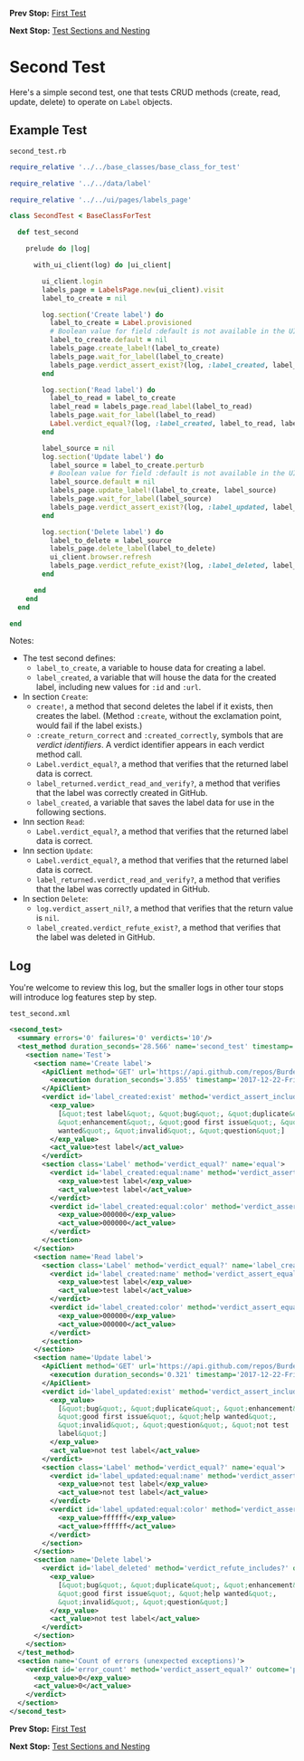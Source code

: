 <!--- GENERATED FILE, DO NOT EDIT --->
**Prev Stop:** [First Test](./First.md#first-test)

**Next Stop:** [Test Sections and Nesting](./Sections.md#test-sections-and-nesting)


# Second Test

Here's a simple second test, one that tests CRUD methods (create, read, update, delete) to operate on `Label` objects.

## Example Test

<code>second_test.rb</code>
```ruby
require_relative '../../base_classes/base_class_for_test'

require_relative '../../data/label'

require_relative '../../ui/pages/labels_page'

class SecondTest < BaseClassForTest

  def test_second

    prelude do |log|

      with_ui_client(log) do |ui_client|

        ui_client.login
        labels_page = LabelsPage.new(ui_client).visit
        label_to_create = nil

        log.section('Create label') do
          label_to_create = Label.provisioned
          # Boolean value for field :default is not available in the UI.
          label_to_create.default = nil
          labels_page.create_label!(label_to_create)
          labels_page.wait_for_label(label_to_create)
          labels_page.verdict_assert_exist?(log, :label_created, label_to_create)
        end

        log.section('Read label') do
          label_to_read = label_to_create
          label_read = labels_page.read_label(label_to_read)
          labels_page.wait_for_label(label_to_read)
          Label.verdict_equal?(log, :label_created, label_to_read, label_read)
        end

        label_source = nil
        log.section('Update label') do
          label_source = label_to_create.perturb
          # Boolean value for field :default is not available in the UI.
          label_source.default = nil
          labels_page.update_label!(label_to_create, label_source)
          labels_page.wait_for_label(label_source)
          labels_page.verdict_assert_exist?(log, :label_updated, label_source)
        end

        log.section('Delete label') do
          label_to_delete = label_source
          labels_page.delete_label(label_to_delete)
          ui_client.browser.refresh
          labels_page.verdict_refute_exist?(log, :label_deleted, label_to_delete)
        end

      end
    end
  end

end
```

Notes:

- The test second defines:
  - `label_to_create`, a variable to  house data for creating a label.
  - `label_created`, a variable that will house the data for the created label, including new values for `:id` and `:url`.
- In section `Create`:
  - `create!`, a method that second deletes the label if it exists, then creates the label.  (Method `:create`, without the exclamation point, would fail if the label exists.)
  - `:create_return_correct` and `:created_correctly`, symbols that are _verdict identifiers_.  A verdict identifier appears in each verdict method call.
  - `Label.verdict_equal?`,  a method that verifies that the returned label data is correct.
  - `label_returned.verdict_read_and_verify?`, a method that verifies that the label was correctly created in GitHub.
  - `label_created`, a variable that saves the label data for use in the following sections.
- Inn section `Read`:
  - `Label.verdict_equal?`, a method that verifies that the returned label data is correct.
- Inn section `Update`:
  - `Label.verdict_equal?`, a method that verifies that the returned label data is correct.
  - `label_returned.verdict_read_and_verify?`, a method that verifies that the label was correctly updated in GitHub.
- In section `Delete`:
  - `log.verdict_assert_nil?`, a method that verifies that the return value is `nil`.
  - `label_created.verdict_refute_exist?`, a method that verifies that the label was deleted in GitHub.

## Log

You're welcome to review this log, but the smaller logs in other tour stops will introduce log features step by step.

<code>test_second.xml</code>
```xml
<second_test>
  <summary errors='0' failures='0' verdicts='10'/>
  <test_method duration_seconds='28.566' name='second_test' timestamp='2017-12-22-Fri-18.05.06.829'>
    <section name='Test'>
      <section name='Create label'>
        <ApiClient method='GET' url='https://api.github.com/repos/BurdetteLamar/CrashDummy/labels/test%20label'>
          <execution duration_seconds='3.855' timestamp='2017-12-22-Fri-18.05.13.753'/>
        </ApiClient>
        <verdict id='label_created:exist' method='verdict_assert_includes?' outcome='passed' volatile='false'>
          <exp_value>
            [&quot;test label&quot;, &quot;bug&quot;, &quot;duplicate&quot;,
            &quot;enhancement&quot;, &quot;good first issue&quot;, &quot;help
            wanted&quot;, &quot;invalid&quot;, &quot;question&quot;]
          </exp_value>
          <act_value>test label</act_value>
        </verdict>
        <section class='Label' method='verdict_equal?' name='equal'>
          <verdict id='label_created:equal:name' method='verdict_assert_equal?' outcome='passed' volatile='false'>
            <exp_value>test label</exp_value>
            <act_value>test label</act_value>
          </verdict>
          <verdict id='label_created:equal:color' method='verdict_assert_equal?' outcome='passed' volatile='false'>
            <exp_value>000000</exp_value>
            <act_value>000000</act_value>
          </verdict>
        </section>
      </section>
      <section name='Read label'>
        <section class='Label' method='verdict_equal?' name='label_created'>
          <verdict id='label_created:name' method='verdict_assert_equal?' outcome='passed' volatile='false'>
            <exp_value>test label</exp_value>
            <act_value>test label</act_value>
          </verdict>
          <verdict id='label_created:color' method='verdict_assert_equal?' outcome='passed' volatile='false'>
            <exp_value>000000</exp_value>
            <act_value>000000</act_value>
          </verdict>
        </section>
      </section>
      <section name='Update label'>
        <ApiClient method='GET' url='https://api.github.com/repos/BurdetteLamar/CrashDummy/labels/not%20test%20label'>
          <execution duration_seconds='0.321' timestamp='2017-12-22-Fri-18.05.27.951'/>
        </ApiClient>
        <verdict id='label_updated:exist' method='verdict_assert_includes?' outcome='passed' volatile='false'>
          <exp_value>
            [&quot;bug&quot;, &quot;duplicate&quot;, &quot;enhancement&quot;,
            &quot;good first issue&quot;, &quot;help wanted&quot;,
            &quot;invalid&quot;, &quot;question&quot;, &quot;not test
            label&quot;]
          </exp_value>
          <act_value>not test label</act_value>
        </verdict>
        <section class='Label' method='verdict_equal?' name='equal'>
          <verdict id='label_updated:equal:name' method='verdict_assert_equal?' outcome='passed' volatile='false'>
            <exp_value>not test label</exp_value>
            <act_value>not test label</act_value>
          </verdict>
          <verdict id='label_updated:equal:color' method='verdict_assert_equal?' outcome='passed' volatile='false'>
            <exp_value>ffffff</exp_value>
            <act_value>ffffff</act_value>
          </verdict>
        </section>
      </section>
      <section name='Delete label'>
        <verdict id='label_deleted' method='verdict_refute_includes?' outcome='passed' volatile='false'>
          <exp_value>
            [&quot;bug&quot;, &quot;duplicate&quot;, &quot;enhancement&quot;,
            &quot;good first issue&quot;, &quot;help wanted&quot;,
            &quot;invalid&quot;, &quot;question&quot;]
          </exp_value>
          <act_value>not test label</act_value>
        </verdict>
      </section>
    </section>
  </test_method>
  <section name='Count of errors (unexpected exceptions)'>
    <verdict id='error_count' method='verdict_assert_equal?' outcome='passed' volatile='true'>
      <exp_value>0</exp_value>
      <act_value>0</act_value>
    </verdict>
  </section>
</second_test>
```

**Prev Stop:** [First Test](./First.md#first-test)

**Next Stop:** [Test Sections and Nesting](./Sections.md#test-sections-and-nesting)

